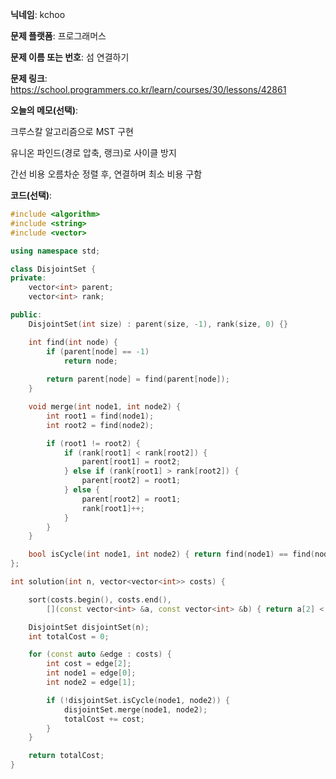 **닉네임**: kchoo

**문제 플랫폼**: 프로그래머스

**문제 이름 또는 번호**: 섬 연결하기

**문제 링크**: https://school.programmers.co.kr/learn/courses/30/lessons/42861

**오늘의 메모(선택)**: 

크루스칼 알고리즘으로 MST 구현

유니온 파인드(경로 압축, 랭크)로 사이클 방지

간선 비용 오름차순 정렬 후, 연결하며 최소 비용 구함

**코드(선택)**: 

```c++
#include <algorithm>
#include <string>
#include <vector>

using namespace std;

class DisjointSet {
private:
	vector<int> parent;
	vector<int> rank;

public:
	DisjointSet(int size) : parent(size, -1), rank(size, 0) {}

	int find(int node) {
		if (parent[node] == -1)
			return node;
		
		return parent[node] = find(parent[node]);
	}

	void merge(int node1, int node2) {
		int root1 = find(node1);
		int root2 = find(node2);

		if (root1 != root2) {
			if (rank[root1] < rank[root2]) {
				parent[root1] = root2;
			} else if (rank[root1] > rank[root2]) {
				parent[root2] = root1;
			} else {
				parent[root2] = root1;
				rank[root1]++;
			}
		}
	}

	bool isCycle(int node1, int node2) { return find(node1) == find(node2); }
};

int solution(int n, vector<vector<int>> costs) {

	sort(costs.begin(), costs.end(),
		[](const vector<int> &a, const vector<int> &b) { return a[2] < b[2]; });

	DisjointSet disjointSet(n);
	int totalCost = 0;

	for (const auto &edge : costs) {
		int cost = edge[2];
		int node1 = edge[0];
		int node2 = edge[1];

		if (!disjointSet.isCycle(node1, node2)) {
			disjointSet.merge(node1, node2);
			totalCost += cost;
		}
	}

	return totalCost;
}
```
